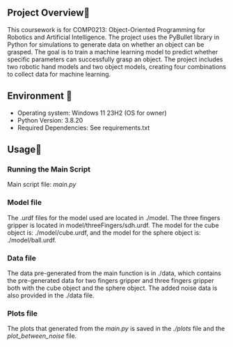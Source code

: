 ## Project Overview🎋
This coursework is for COMP0213: Object-Oriented Programming for Robotics and Artificial Intelligence. The project uses the PyBullet library in Python for simulations to generate data on whether an object can be grasped. The goal is to train a machine learning model to predict whether specific parameters can successfully grasp an object. The project includes two robotic hand models and two object models, creating four combinations to collect data for machine learning.

## Environment 🔔
* Operating system: Windows 11 23H2 (OS for owner)
* Python Version: 3.8.20 
* Required Dependencies: See requirements.txt

## Usage🎉
### Running the Main Script
Main script file: _main.py_
### Model file
The .urdf files for the model used are located in ./model. The three fingers gripper is located in model/threeFingers/sdh.urdf. The model for the cube object is: ./model/cube.urdf, and the model for the sphere object is: ./model/ball.urdf.
### Data file
The data pre-generated from the main function is in ./data, which contains the pre-generated data for two fingers gripper and three fingers gripper both with the cube object and the sphere object. The added noise data is also provided in the ./data file.
### Plots file
The plots that generated from the _main.py_ is saved in the _./plots_ file and the _plot_between_noise_ file.
